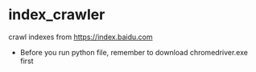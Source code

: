 # index_crawler
crawl indexes from https://index.baidu.com
* Before you run python file, remember to download chromedriver.exe first
